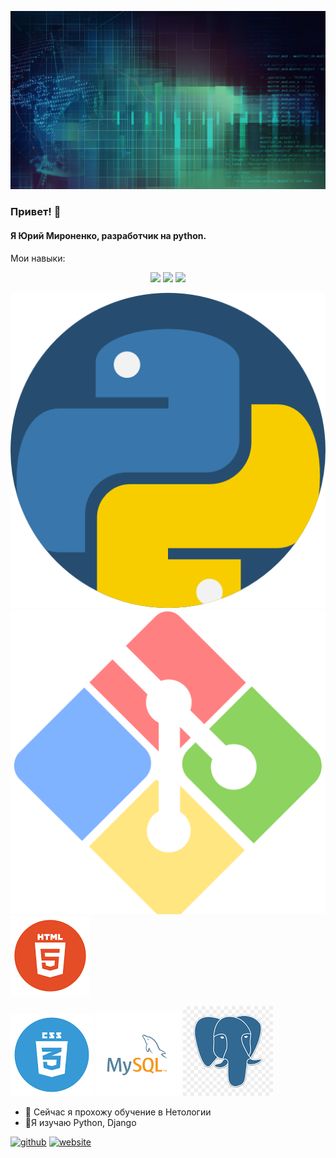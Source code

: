 ![Я Юрий Мироненко, разработчик на python.](https://github.com/Ydtalel/Ydtalel/blob/main/565621.jpg)
###  Привет! 👋
#### Я Юрий Мироненко, разработчик на python.

Мои навыки:

<div id="header" align="center">
  <img src="[https://media.giphy.com/media/M9gbBd9nbDrOTu1Mqx/giphy.gif](https://github.com/Ydtalel/Ydtalel/blob/main/919852.png)" width="100"/>
  <img src="[https://github.com/Ydtalel/Ydtalel/blob/main/919852.png](https://github.com/Ydtalel/Ydtalel/blob/main/git-bash.svg))" width="100"/>
  <img src="[https://github.com/Ydtalel/Ydtalel/blob/main/919852.png](https://github.com/Ydtalel/Ydtalel/blob/main/in456456dex.png))" width="100"/>
</div>




![Python](https://github.com/Ydtalel/Ydtalel/blob/main/919852.png) ![Git](https://github.com/Ydtalel/Ydtalel/blob/main/git-bash.svg) ![HTML](https://github.com/Ydtalel/Ydtalel/blob/main/in456456dex.png)

![CSS](https://github.com/Ydtalel/Ydtalel/blob/main/indedfgdx.png) ![MySQL](https://github.com/Ydtalel/Ydtalel/blob/main/index.png) ![PostgreSQL](https://github.com/Ydtalel/Ydtalel/blob/main/indsfsdfdex.png)



- 🔭 Сейчас я прохожу обучение в  Нетологии 
- 🌱Я изучаю  Python, Django 


[<img src='https://cdn.jsdelivr.net/npm/simple-icons@3.0.1/icons/github.svg' alt='github' height='40'>](https://github.com/Ydtalel)  [<img src='https://cdn.jsdelivr.net/npm/simple-icons@3.0.1/icons/icloud.svg' alt='website' height='40'>](ydtalel.github.io/CV-site/)  

